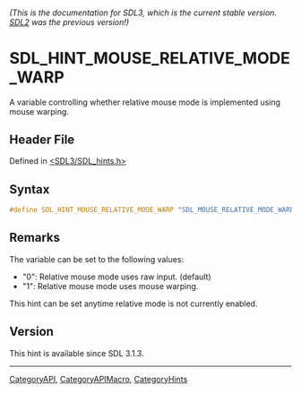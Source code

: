 ###### (This is the documentation for SDL3, which is the current stable version. [SDL2](https://wiki.libsdl.org/SDL2/) was the previous version!)
# SDL_HINT_MOUSE_RELATIVE_MODE_WARP

A variable controlling whether relative mouse mode is implemented using mouse warping.

## Header File

Defined in [<SDL3/SDL_hints.h>](https://github.com/libsdl-org/SDL/blob/main/include/SDL3/SDL_hints.h)

## Syntax

```c
#define SDL_HINT_MOUSE_RELATIVE_MODE_WARP "SDL_MOUSE_RELATIVE_MODE_WARP"
```

## Remarks

The variable can be set to the following values:

- "0": Relative mouse mode uses raw input. (default)
- "1": Relative mouse mode uses mouse warping.

This hint can be set anytime relative mode is not currently enabled.

## Version

This hint is available since SDL 3.1.3.

----
[CategoryAPI](CategoryAPI), [CategoryAPIMacro](CategoryAPIMacro), [CategoryHints](CategoryHints)

